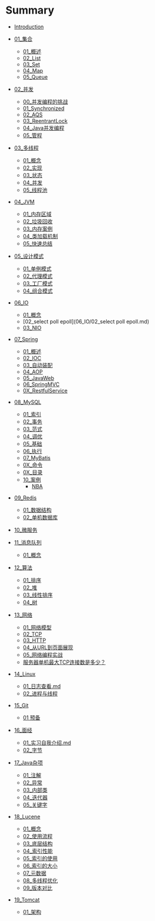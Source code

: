 # Summary

* [Introduction](README.md)

- [01_集合]()
    - [01_概述](01_集合/01_概述.md)
    - [02_List](01_集合/02_List.md)
    - [03_Set](01_集合/03_Set.md)
    - [04_Map](01_集合/04_Map.md)
    - [05_Queue](01_集合/05_Queue.md)

- [02_并发]()
    - [00_并发编程的挑战](02_并发/00_并发编程的挑战.md)
    - [01_Synchronized](02_并发/01_Synchronized.md)
    - [02_AQS](02_并发/02_AQS.md)
    - [03_ReentrantLock](02_并发/03_ReentrantLock.md)
    - [04_Java并发编程](02_并发/04_Java并发编程.md)
    - [05_管程](02_并发/05_管程.md)

- [03_多线程]()
    - [01_概念](03_多线程/01_概念.md)
    - [02_实现](03_多线程/02_实现.md)
    - [03_状态](03_多线程/03_状态.md)
    - [04_并发](03_多线程/04_并发.md)
    - [05_线程池](03_多线程/05_线程池.md)

- [04_JVM]()
    - [01_内存区域](04_JVM/01_内存区域.md)
    - [02_垃圾回收](04_JVM/02_垃圾回收.md)
    - [03_内存案例](04_JVM/03_内存案例.md)
    - [04_类加载机制](04_JVM/04_类加载机制.md)
    - [05_快速总结](04_JVM/05_快速总结.md)

- [05_设计模式]()
    - [01_单例模式](05_设计模式/01_单例模式.md)
    - [02_代理模式](05_设计模式/02_代理模式.md)
    - [03_工厂模式](05_设计模式/03_工厂模式.md)
    - [04_组合模式](05_设计模式/04_组合模式.md)

- [06_IO]()
    - [01_概念](06_IO/01_概念.md)
    - [02_select poll epoll](06_IO/02_select poll epoll.md)
    - [03_NIO](06_IO/03_NIO.md)

- [07_Spring]()
    - [01_概述](07_Spring/01_概述.md)
    - [02_IOC](07_Spring/02_IOC.md)
    - [03_自动装配](07_Spring/03_自动装配.md)
    - [04_AOP](07_Spring/04_AOP.md)
    - [05_JavaWeb](07_Spring/05_JavaWeb.md)
    - [06_SpringMVC](07_Spring/06_SpringMVC.md)
    - [0X_RestfulService](07_Spring/0X_RestfulService.md)

- [08_MySQL]()
    - [01_索引](08_MySQL/01_索引.md)
    - [02_事务](08_MySQL/02_事务.md)
    - [03_范式](08_MySQL/03_范式.md)
    - [04_调优](08_MySQL/04_调优.md)
    - [05_基础](08_MySQL/05_基础.md)
    - [06_执行](08_MySQL/06_执行.md)
    - [07_MyBatis](08_MySQL/07_MyBatis.md)
    - [0X_命令](08_MySQL/0X_命令.md)
    - [0X_目录](08_MySQL/0X_目录.md)
    - [10_案例]()
        - [NBA](08_MySQL/案例/01_子查询.md)

- [09_Redis]()
    - [01_数据结构](09_Redis/01_数据结构.md)
    - [02_单机数据库](09_Redis/02_单机数据库.md)

- [10_微服务]()


- [11_消息队列]()
    - [01_概念](11_消息队列/01_概念.md)

- [12_算法]()
    - [01_排序](12_算法/01_排序.md)
    - [02_堆](12_算法/02_堆.md)
    - [03_线性排序](12_算法/03_线性排序.md)
    - [04_树](12_算法/04_树.md)

- [13_网络]()
    - [01_网络模型](13_网络/01_网络模型.md)
    - [02_TCP](13_网络/02_TCP.md)
    - [03_HTTP](13_网络/03_HTTP.md)
    - [04_从URL到页面展现](13_网络/04_从URL到页面展现.md)
    - [05_网络编程实战](13_网络/05_网络编程实战.md)
    - [服务器单机最大TCP连接数是多少？](13_网络/服务器单机最大TCP连接数是多少？.md)

- [14_Linux]()
    - [01_日志查看.md](14_Linux/01_日志查看.md)
    - [02_进程与线程](14_Linux/02_进程与线程.md)

- [15_Git]()
    - [01 预备](15_Git/01_基本操作.md)

- [16_面经]()
    - [01_实习自我介绍.md](16_面经/01_实习自我介绍.md)
    - [02_字节](16_面经/02_字节.md)

- [17_Java杂项]()
    - [01_注解](17_Java杂项/01_注解.md)
    - [02_异常](17_Java杂项/02_异常.md)
    - [03_内部类](17_Java杂项/03_内部类.md)
    - [04_迭代器](17_Java杂项/04_迭代器.md)
    - [05_关键字](17_Java杂项/05_关键字.md)
    
- [18_Lucene]()
    - [01_概念](18_Lucene/01_概念.md)
    - [02_使用流程](18_Lucene/02_使用流程.md)
    - [03_底层结构](18_Lucene/03_底层结构.md)
    - [04_索引性能](18_Lucene/04_索引性能.md)
    - [05_索引的使用](18_Lucene/05_索引的使用.md)
    - [06_索引的大小](18_Lucene/06_索引的大小.md)
    - [07_元数据](18_Lucene/07_元数据.md)
    - [08_多线程优化](18_Lucene/08_多线程优化.md)
    - [09_版本对比](18_Lucene/09_版本对比.md)

- [19_Tomcat]()
    - [01_架构](19_Tomcat/01_架构.md)